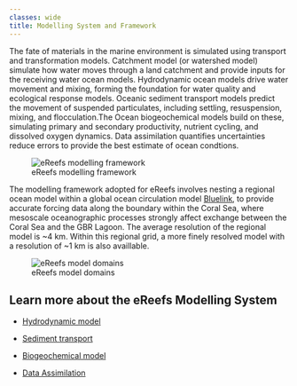 ```yaml
---
classes: wide
title: Modelling System and Framework
---
```


The fate of materials in the marine environment is simulated using transport and transformation models. Catchment model (or watershed model) simulate how water moves through a land catchment and provide inputs for the receiving water ocean models. Hydrodynamic ocean models drive water movement and mixing, forming the foundation for water quality and ecological response models. Oceanic sediment transport models predict the movement of suspended particulates, including settling, resuspension, mixing, and flocculation.The Ocean biogeochemical models build on these, simulating primary and secondary productivity, nutrient cycling, and dissolved oxygen dynamics. Data assimilation quantifies uncertainties reduce errors to provide the best estimate of ocean condtions.

<figure>
    <img src="/assets/images/research/eReefs_model_framework2.png" title="eReefs modelling framework" alt="eReefs modelling framework">
    <figcaption>
        eReefs modelling framework
    </figcaption>
</figure>

The modelling framework adopted for eReefs involves nesting a regional ocean model within a global ocean circulation model [Bluelink](https://www.csiro.au/en/research/natural-environment/oceans/bluelink), to provide accurate forcing data along the boundary within the Coral Sea, where mesoscale oceanographic processes strongly affect exchange between the Coral Sea and the GBR Lagoon. The average resolution of the regional model is ~4 km. Within this regional grid, a more finely resolved model with a resolution of ~1 km is also availlable.

<figure>
    <img src="/assets/images/research/eReefs_model_framework.png" title="eReefs model domains" alt="eReefs model domains">
    <figcaption>
        eReefs model domains
    </figcaption>
</figure>

## Learn more about the eReefs Modelling System

- [Hydrodynamic model](https://research.csiro.au/ereefs/models/models-about/models-hydrodynamics/)

- [Sediment transport](https://research.csiro.au/ereefs/models/models-about/models-sediment-transport/)

- [Biogeochemical model](https://research.csiro.au/ereefs/models/models-about/models-biogeochemistry/)

- [Data Assimilation](https://research.csiro.au/ereefs/models/forcing/data-assimmilation/)



